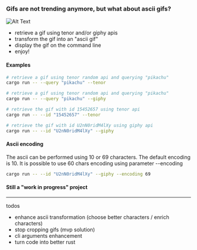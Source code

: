 ### Gifs are not trending anymore, but what about ascii gifs?

![Alt Text](https://github.com/visd0m/ascii-gif/blob/master/example_tenor.gif)

- retrieve a gif using tenor and/or giphy apis
- transform the gif into an "ascii gif"
- display the gif on the command line 
- enjoy!

#### Examples
```bash
# retrieve a gif using tenor random api and querying "pikachu"
cargo run -- --query "pikachu" --tenor

# retrieve a gif using tenor random api and querying "pikachu"
cargo run -- --query "pikachu" --giphy

# retrieve the gif with id 15452657 using tenor api
cargo run -- --id "15452657" --tenor

# retrieve the gif with id U2nN0ridM4lXy using giphy api
cargo run -- --id "U2nN0ridM4lXy" --giphy
```

#### Ascii encoding
The ascii can be performed using 10 or 69 characters.
The default encoding is 10.
It is possible to use 60 chars encoding using parameter --encoding
```bash
cargo run -- --id "U2nN0ridM4lXy" --giphy --encoding 69
``` 

#### Still a "work in progress" project

---
todos
- enhance ascii transformation (choose better characters / enrich characters)
- stop cropping gifs (mvp solution)
- cli arguments enhancement
- turn code into better rust
